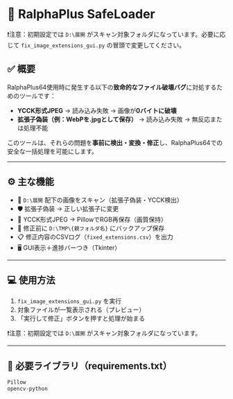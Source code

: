 # 🧯 RalphaPlus SafeLoader
❗注意：初期設定では `D:\展開` がスキャン対象フォルダになっています。必要に応じて `fix_image_extensions_gui.py` の冒頭で変更してください。
## ✅ 概要

RalphaPlus64使用時に発生する以下の**致命的なファイル破壊バグ**に対処するためのツールです：

- **YCCK形式JPEG** → 読み込み失敗 → 画像が**0バイトに破壊**
- **拡張子偽装（例：WebPを.jpgとして保存）** → 読み込み失敗 → 無反応または処理不能

このツールは、それらの問題を**事前に検出・変換・修正**し、RalphaPlus64での安全な一括処理を可能にします。

---

## ⚙️ 主な機能

- 📂 `D:\展開` 配下の画像をスキャン（拡張子偽装・YCCK検出）
- 🛡 拡張子偽装 → 正しい拡張子に変更
- 🎨 YCCK形式JPEG → PillowでRGB再保存（画質保持）
- 💾 修正前に `D:\TMP\{親フォルダ名}` にバックアップ保存
- 📋 修正内容のCSVログ（`fixed_extensions.csv`）を出力
- 🖥 GUI表示＋進捗バーつき（Tkinter）

---

## 💻 使用方法

1. `fix_image_extensions_gui.py` を実行
2. 対象ファイルが一覧表示される（プレビュー）
3. 「実行して修正」ボタンを押すと処理が始まる

❗注意：初期設定では `D:\展開` がスキャン対象フォルダになっています。

---

## 🔧 必要ライブラリ（requirements.txt）

```txt
Pillow
opencv-python
